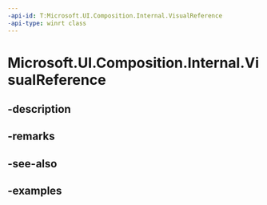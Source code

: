 ```yaml
---
-api-id: T:Microsoft.UI.Composition.Internal.VisualReference
-api-type: winrt class
---
```


# Microsoft.UI.Composition.Internal.VisualReference

<!--
public class VisualReference : Microsoft.UI.Composition.CompositionObject
-->


## -description

## -remarks

## -see-also

## -examples


